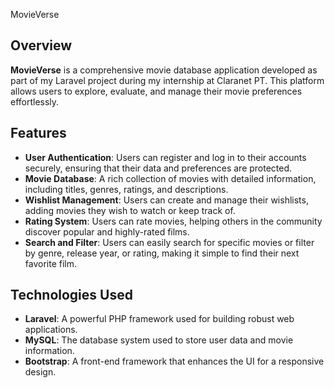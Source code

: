  MovieVerse

## Overview
**MovieVerse** is a comprehensive movie database application developed as part of my Laravel project during my internship at Claranet PT. This platform allows users to explore, evaluate, and manage their movie preferences effortlessly. 

## Features
- **User Authentication**: Users can register and log in to their accounts securely, ensuring that their data and preferences are protected.
- **Movie Database**: A rich collection of movies with detailed information, including titles, genres, ratings, and descriptions.
- **Wishlist Management**: Users can create and manage their wishlists, adding movies they wish to watch or keep track of.
- **Rating System**: Users can rate movies, helping others in the community discover popular and highly-rated films.
- **Search and Filter**: Users can easily search for specific movies or filter by genre, release year, or rating, making it simple to find their next favorite film.

## Technologies Used
- **Laravel**: A powerful PHP framework used for building robust web applications.
- **MySQL**: The database system used to store user data and movie information.
- **Bootstrap**: A front-end framework that enhances the UI for a responsive design.
